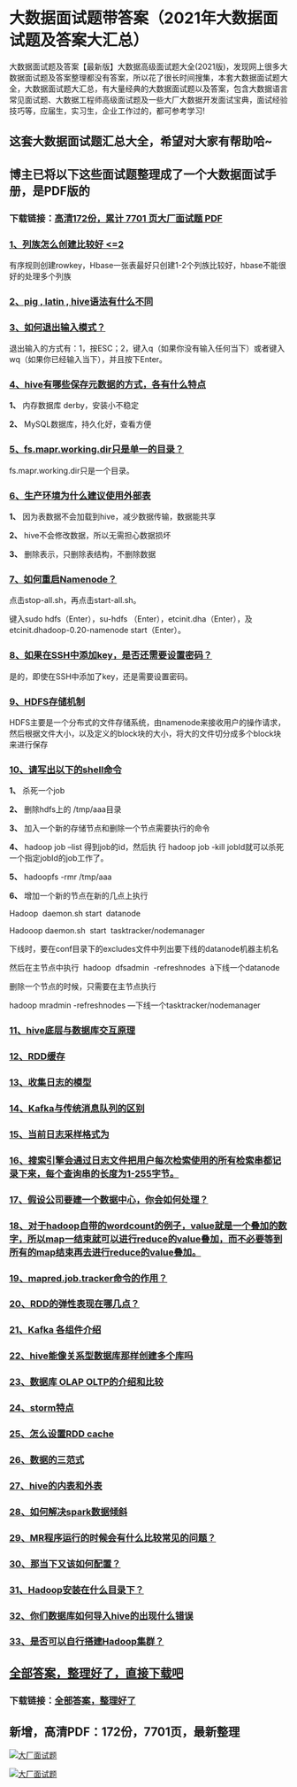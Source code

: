 # 大数据面试题带答案（2021年大数据面试题及答案大汇总）

大数据面试题及答案【最新版】大数据高级面试题大全(2021版)，发现网上很多大数据面试题及答案整理都没有答案，所以花了很长时间搜集，本套大数据面试题大全，大数据面试题大汇总，有大量经典的大数据面试题以及答案，包含大数据语言常见面试题、大数据工程师高级面试题及一些大厂大数据开发面试宝典，面试经验技巧等，应届生，实习生，企业工作过的，都可参考学习!

## 这套大数据面试题汇总大全，希望对大家有帮助哈~ 

## 博主已将以下这些面试题整理成了一个大数据面试手册，是PDF版的

### 下载链接：[高清172份，累计 7701 页大厂面试题  PDF](https://github.com/javatechnorth/javanorth-itbooks/blob/master/docs/index.md)


### [1、列族怎么创建比较好 <=2](https://gitee.com/souyunku/NewDevBooks/blob/master/docs/大数据/大数据面试题带答案（2021年大数据面试题及答案大汇总）.md#1列族怎么创建比较好-<=2)  


有序规则创建rowkey，Hbase一张表最好只创建1-2个列族比较好，hbase不能很好的处理多个列族


### [2、pig , latin , hive语法有什么不同](https://gitee.com/souyunku/NewDevBooks/blob/master/docs/大数据/大数据面试题带答案（2021年大数据面试题及答案大汇总）.md#2pig-,-latin-,-hive语法有什么不同)  



### [3、如何退出输入模式？](https://gitee.com/souyunku/NewDevBooks/blob/master/docs/大数据/大数据面试题带答案（2021年大数据面试题及答案大汇总）.md#3如何退出输入模式)  


退出输入的方式有：1，按ESC；2，键入q（如果你没有输入任何当下）或者键入wq（如果你已经输入当下），并且按下Enter。


### [4、hive有哪些保存元数据的方式，各有什么特点](https://gitee.com/souyunku/NewDevBooks/blob/master/docs/大数据/大数据面试题带答案（2021年大数据面试题及答案大汇总）.md#4hive有哪些保存元数据的方式各有什么特点)  


**1、** 内存数据库 derby，安装小不稳定

**2、** MySQL数据库，持久化好，查看方便


### [5、fs.mapr.working.dir只是单一的目录？](https://gitee.com/souyunku/NewDevBooks/blob/master/docs/大数据/大数据面试题带答案（2021年大数据面试题及答案大汇总）.md#5fsmaprworkingdir只是单一的目录)  


fs.mapr.working.dir只是一个目录。


### [6、生产环境为什么建议使用外部表](https://gitee.com/souyunku/NewDevBooks/blob/master/docs/大数据/大数据面试题带答案（2021年大数据面试题及答案大汇总）.md#6生产环境为什么建议使用外部表)  


**1、** 因为表数据不会加载到hive，减少数据传输，数据能共享

**2、** hive不会修改数据，所以无需担心数据损坏

**3、** 删除表示，只删除表结构，不删除数据


### [7、如何重启Namenode？](https://gitee.com/souyunku/NewDevBooks/blob/master/docs/大数据/大数据面试题带答案（2021年大数据面试题及答案大汇总）.md#7如何重启namenode)  


点击stop-all.sh，再点击start-all.sh。

键入sudo hdfs（Enter），su-hdfs （Enter），etcinit.dha（Enter），及etcinit.dhadoop-0.20-namenode start（Enter）。


### [8、如果在SSH中添加key，是否还需要设置密码？](https://gitee.com/souyunku/NewDevBooks/blob/master/docs/大数据/大数据面试题带答案（2021年大数据面试题及答案大汇总）.md#8如果在ssh中添加key是否还需要设置密码)  


是的，即使在SSH中添加了key，还是需要设置密码。


### [9、HDFS存储机制](https://gitee.com/souyunku/NewDevBooks/blob/master/docs/大数据/大数据面试题带答案（2021年大数据面试题及答案大汇总）.md#9hdfs存储机制)  


HDFS主要是一个分布式的文件存储系统，由namenode来接收用户的操作请求，然后根据文件大小，以及定义的block块的大小，将大的文件切分成多个block块来进行保存


### [10、请写出以下的shell命令](https://gitee.com/souyunku/NewDevBooks/blob/master/docs/大数据/大数据面试题带答案（2021年大数据面试题及答案大汇总）.md#10请写出以下的shell命令)  


**1、** 杀死一个job

**2、** 删除hdfs上的 /tmp/aaa目录

**3、** 加入一个新的存储节点和删除一个节点需要执行的命令

**4、** hadoop job –list 得到job的id，然后执 行 hadoop job -kill jobId就可以杀死一个指定jobId的job工作了。

**5、** hadoopfs -rmr /tmp/aaa

**6、** 增加一个新的节点在新的几点上执行

Hadoop  daemon.sh start  datanode

Hadooop daemon.sh  start  tasktracker/nodemanager

下线时，要在conf目录下的excludes文件中列出要下线的datanode机器主机名

然后在主节点中执行  hadoop  dfsadmin  -refreshnodes  à下线一个datanode

删除一个节点的时候，只需要在主节点执行

hadoop mradmin -refreshnodes —下线一个tasktracker/nodemanager


### [11、hive底层与数据库交互原理](https://gitee.com/souyunku/NewDevBooks/blob/master/docs/大数据/大数据面试题带答案（2021年大数据面试题及答案大汇总）.md#11hive底层与数据库交互原理)  

### [12、RDD缓存](https://gitee.com/souyunku/NewDevBooks/blob/master/docs/大数据/大数据面试题带答案（2021年大数据面试题及答案大汇总）.md#12rdd缓存)  

### [13、收集日志的模型](https://gitee.com/souyunku/NewDevBooks/blob/master/docs/大数据/大数据面试题带答案（2021年大数据面试题及答案大汇总）.md#13收集日志的模型)  

### [14、Kafka与传统消息队列的区别](https://gitee.com/souyunku/NewDevBooks/blob/master/docs/大数据/大数据面试题带答案（2021年大数据面试题及答案大汇总）.md#14kafka与传统消息队列的区别)  

### [15、当前日志采样格式为](https://gitee.com/souyunku/NewDevBooks/blob/master/docs/大数据/大数据面试题带答案（2021年大数据面试题及答案大汇总）.md#15当前日志采样格式为)  

### [16、搜索引擎会通过日志文件把用户每次检索使用的所有检索串都记录下来，每个查询串的长度为1-255字节。](https://gitee.com/souyunku/NewDevBooks/blob/master/docs/大数据/大数据面试题带答案（2021年大数据面试题及答案大汇总）.md#16搜索引擎会通过日志文件把用户每次检索使用的所有检索串都记录下来每个查询串的长度为1-255字节。)  

### [17、假设公司要建一个数据中心，你会如何处理？](https://gitee.com/souyunku/NewDevBooks/blob/master/docs/大数据/大数据面试题带答案（2021年大数据面试题及答案大汇总）.md#17假设公司要建一个数据中心你会如何处理)  

### [18、对于hadoop自带的wordcount的例子，value就是一个叠加的数字，所以map一结束就可以进行reduce的value叠加，而不必要等到所有的map结束再去进行reduce的value叠加。](https://gitee.com/souyunku/NewDevBooks/blob/master/docs/大数据/大数据面试题带答案（2021年大数据面试题及答案大汇总）.md#18对于hadoop自带的wordcount的例子value就是一个叠加的数字所以map一结束就可以进行reduce的value叠加而不必要等到所有的map结束再去进行reduce的value叠加。)  

### [19、mapred.job.tracker命令的作用？](https://gitee.com/souyunku/NewDevBooks/blob/master/docs/大数据/大数据面试题带答案（2021年大数据面试题及答案大汇总）.md#19mapredjobtracker命令的作用)  

### [20、RDD的弹性表现在哪几点？](https://gitee.com/souyunku/NewDevBooks/blob/master/docs/大数据/大数据面试题带答案（2021年大数据面试题及答案大汇总）.md#20rdd的弹性表现在哪几点)  

### [21、Kafka 各组件介绍](https://gitee.com/souyunku/NewDevBooks/blob/master/docs/大数据/大数据面试题带答案（2021年大数据面试题及答案大汇总）.md#21kafka-各组件介绍)  

### [22、hive能像关系型数据库那样创建多个库吗](https://gitee.com/souyunku/NewDevBooks/blob/master/docs/大数据/大数据面试题带答案（2021年大数据面试题及答案大汇总）.md#22hive能像关系型数据库那样创建多个库吗)  

### [23、数据库 OLAP OLTP的介绍和比较](https://gitee.com/souyunku/NewDevBooks/blob/master/docs/大数据/大数据面试题带答案（2021年大数据面试题及答案大汇总）.md#23数据库-olap-oltp的介绍和比较)  

### [24、storm特点](https://gitee.com/souyunku/NewDevBooks/blob/master/docs/大数据/大数据面试题带答案（2021年大数据面试题及答案大汇总）.md#24storm特点)  

### [25、怎么设置RDD cache](https://gitee.com/souyunku/NewDevBooks/blob/master/docs/大数据/大数据面试题带答案（2021年大数据面试题及答案大汇总）.md#25怎么设置rdd-cache)  

### [26、数据的三范式](https://gitee.com/souyunku/NewDevBooks/blob/master/docs/大数据/大数据面试题带答案（2021年大数据面试题及答案大汇总）.md#26数据的三范式)  

### [27、hive的内表和外表](https://gitee.com/souyunku/NewDevBooks/blob/master/docs/大数据/大数据面试题带答案（2021年大数据面试题及答案大汇总）.md#27hive的内表和外表)  

### [28、如何解决spark数据倾斜](https://gitee.com/souyunku/NewDevBooks/blob/master/docs/大数据/大数据面试题带答案（2021年大数据面试题及答案大汇总）.md#28如何解决spark数据倾斜)  

### [29、MR程序运行的时候会有什么比较常见的问题？](https://gitee.com/souyunku/NewDevBooks/blob/master/docs/大数据/大数据面试题带答案（2021年大数据面试题及答案大汇总）.md#29mr程序运行的时候会有什么比较常见的问题)  

### [30、那当下又该如何配置？](https://gitee.com/souyunku/NewDevBooks/blob/master/docs/大数据/大数据面试题带答案（2021年大数据面试题及答案大汇总）.md#30那当下又该如何配置)  

### [31、Hadoop安装在什么目录下？](https://gitee.com/souyunku/NewDevBooks/blob/master/docs/大数据/大数据面试题带答案（2021年大数据面试题及答案大汇总）.md#31hadoop安装在什么目录下)  

### [32、你们数据库如何导入hive的出现什么错误](https://gitee.com/souyunku/NewDevBooks/blob/master/docs/大数据/大数据面试题带答案（2021年大数据面试题及答案大汇总）.md#32你们数据库如何导入hive的出现什么错误)  

### [33、是否可以自行搭建Hadoop集群？](https://gitee.com/souyunku/NewDevBooks/blob/master/docs/大数据/大数据面试题带答案（2021年大数据面试题及答案大汇总）.md#33是否可以自行搭建hadoop集群)  





## [全部答案，整理好了，直接下载吧](https://gitee.com/souyunku/DevBooks/blob/master/docs/daan.md)

### 下载链接：[全部答案，整理好了](https://gitee.com/souyunku/NewDevBooks/blob/master/docs/daan.md)




## 新增，高清PDF：172份，7701页，最新整理

[![大厂面试题](https://www.souyunku.com/wp-content/uploads/weixin/mst.png "架构师专栏")](https://www.souyunku.com/wp-content/uploads/weixin/githup-weixin.png "架构师专栏")

[![大厂面试题](https://www.souyunku.com/wp-content/uploads/weixin/githup-weixin.png "架构师专栏")](https://www.souyunku.com/wp-content/uploads/weixin/githup-weixin.png "架构师专栏")
